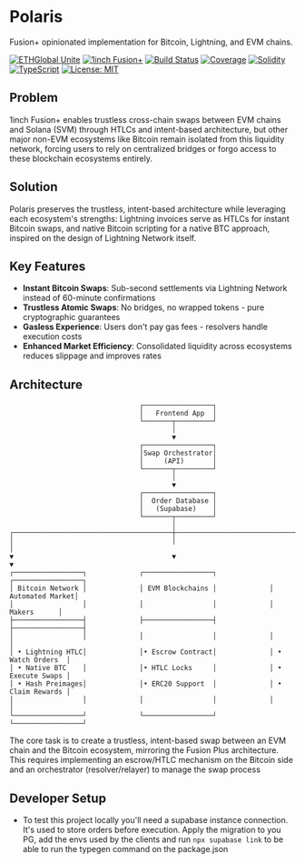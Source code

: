# Polaris

Fusion+ opinionated implementation for Bitcoin, Lightning, and EVM chains.

[![ETHGlobal Unite](https://img.shields.io/badge/ETHGlobal-Unite%202025-purple)](https://ethglobal.com/events/unite)
[![1inch Fusion+](https://img.shields.io/badge/Powered%20by-1inch%20Fusion+-blue)](https://docs.1inch.io/docs/fusion-swap/introduction)
[![Build Status](https://img.shields.io/badge/build-passing-brightgreen)](https://github.com/D9J9V/1inch-FusionPlus)
[![Coverage](https://img.shields.io/badge/coverage-95%25-brightgreen)](https://github.com/D9J9V/1inch-FusionPlus)
[![Solidity](https://img.shields.io/badge/Solidity-0.8.20-363636)](https://soliditylang.org/)
[![TypeScript](https://img.shields.io/badge/TypeScript-5.0-blue)](https://www.typescriptlang.org/)
[![License: MIT](https://img.shields.io/badge/License-MIT-yellow.svg)](https://opensource.org/licenses/MIT)

## Problem

1inch Fusion+ enables trustless cross-chain swaps between EVM chains and Solana (SVM) through HTLCs and intent-based architecture, but other major non-EVM ecosystems like Bitcoin remain isolated from this liquidity network, forcing users to rely on centralized bridges or forgo access to these blockchain ecosystems entirely.

## Solution

Polaris preserves the trustless, intent-based architecture while leveraging each ecosystem's strengths: Lightning invoices serve as HTLCs for instant Bitcoin swaps, and native Bitcoin scripting for a native BTC approach, inspired on the design of Lightning Network itself.

## Key Features

- **Instant Bitcoin Swaps**: Sub-second settlements via Lightning Network instead of 60-minute confirmations
- **Trustless Atomic Swaps**: No bridges, no wrapped tokens - pure cryptographic guarantees
- **Gasless Experience**: Users don't pay gas fees - resolvers handle execution costs
- **Enhanced Market Efficiency**: Consolidated liquidity across ecosystems reduces slippage and improves rates

## Architecture

```
                                ┌─────────────────┐
                                │   Frontend App  │
                                └───────┬─────────┘
                                        │
                                        ▼
                                ┌─────────────────┐
                                │Swap Orchestrator│
                                │     (API)       │
                                └───────┬─────────┘
                                        │
                                        ▼
                                ┌─────────────────┐
                                │  Order Database │
                                │   (Supabase)    │
                                └───────┬─────────┘
                                        │
┌───────────────────────────────────────┼───────────────────────────────────────┐
│                                       │                                       │
▼                                       ▼                                       ▼
┌─────────────────┐             ┌─────────────────┐             ┌─────────────────┐
│ Bitcoin Network │             │ EVM Blockchains │             │ Automated Market│
│                 │             │                 │             │     Makers      │
├─────────────────┤             ├─────────────────┤             ├─────────────────┤
│                 │             │                 │             │                 │
│ • Lightning HTLC│             │• Escrow Contract│             │ • Watch Orders  │
│ • Native BTC    │             │• HTLC Locks     │             │ • Execute Swaps │
│ • Hash Preimages│             │• ERC20 Support  │             │ • Claim Rewards │
│                 │             │                 │             │                 │
└─────────────────┘             └─────────────────┘             └─────────────────┘
```
  The core task is to create a trustless, intent-based swap between an EVM chain and the Bitcoin ecosystem, mirroring the Fusion Plus
  architecture. This requires implementing an escrow/HTLC mechanism on the Bitcoin side and an orchestrator (resolver/relayer) to
  manage the swap process

## Developer Setup
- To test this project locally you'll need a supabase instance connection. It's used to store orders before execution. Apply the migration to you PG, add the envs used by the clients and run `npx supabase link` to be able to run the typegen command on the package.json
